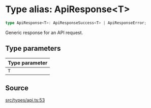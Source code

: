 # Type alias: ApiResponse\<T\>

```ts
type ApiResponse<T>: ApiResponseSuccess<T> | ApiResponseError;
```

Generic response for an API request.

## Type parameters

| Type parameter |
| :------ |
| `T` |

## Source

[src/types/api.ts:53](https://github.com/torque-labs/torque-ts-sdk/blob/06c96b69b43209c72870e94ce49516c9ed8e9158/src/types/api.ts#L53)
